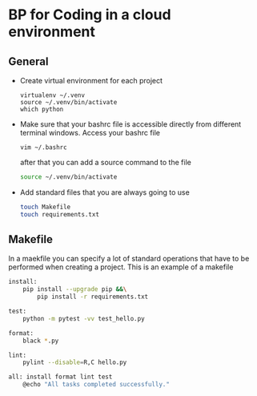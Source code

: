 # BP for Coding in a cloud environment

## General

* Create virtual environment for each project
    ```
    virtualenv ~/.venv     
    source ~/.venv/bin/activate    
    which python
    ```
* Make sure that your bashrc file is accessible directly from different terminal windows. Access your bashrc file
    ```
    vim ~/.bashrc
    ```
    after that you can add a source command to the file
    ```bash
    source ~/.venv/bin/activate
    ```
* Add standard files that you are always going to use
    ```bash
    touch Makefile
    touch requirements.txt
    ```

## Makefile

In a maekfile you can specify a lot of standard operations that have to be performed when creating a project. This is an example of a makefile
```bash
install:
	pip install --upgrade pip &&\
		pip install -r requirements.txt

test:
	python -m pytest -vv test_hello.py

format:
	black *.py

lint:
	pylint --disable=R,C hello.py

all: install format lint test
	@echo "All tasks completed successfully."
```